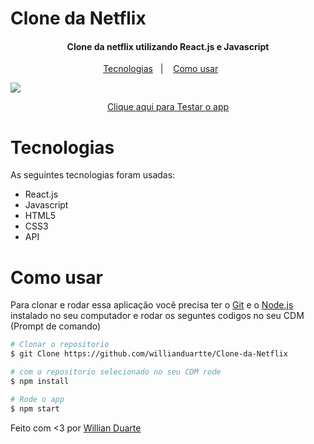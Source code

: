 # Clone da Netflix

<h4 align='center'>Clone da netflix utilizando React.js e Javascript</h4>

<p align='center'>
    <a href="#Tecnologias">Tecnologias</a>&nbsp;&nbsp;&nbsp;|&nbsp;&nbsp;&nbsp;
    <a href="#Como_usar">Como usar</a>&nbsp;&nbsp;&nbsp;&nbsp;&nbsp;&nbsp;
</p>

<img src='./public/Netflix-Clone.gif'>

<p align='center'>
    <a href="https://clone-da-netflix.vercel.app/" target="_blank">Clique aqui para Testar o app</a>
</p>

# Tecnologias
As seguintes tecnologias foram usadas:

- React.js
- Javascript
- HTML5
- CSS3
- API

# Como usar
Para clonar e rodar essa aplicação você precisa ter o [Git](https://git-scm.com/) e o [Node.js](https://nodejs.org/en/) instalado no seu computador e rodar os seguntes codigos no seu CDM (Prompt de comando)

```bash
# Clonar o repositorio
$ git Clone https://github.com/willianduartte/Clone-da-Netflix

# com o repositorio selecionado no seu CDM rode
$ npm install

# Rode o app
$ npm start
```

Feito com <3 por [Willian Duarte](https://www.linkedin.com/in/willian-duarte-de-souza-4321a6230/)
